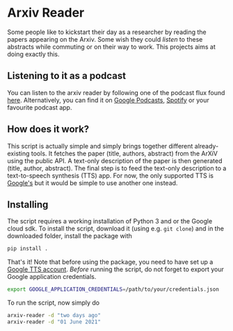 # Arxiv Reader

Some people like to kickstart their day as a researcher by reading the papers appearing on the Arxiv.
Some wish they could _listen_ to these abstracts while commuting or on their way to work.
This projects aims at doing exactly this.

## Listening to it as a podcast

You can listen to the arxiv reader by following one of the podcast flux found [here](https://pub.cphyc.me/Science/arxiv/). Alternatively, you can find it on [Google Podcasts](https://podcasts.google.com/search/Astro%20arXiv), [Spotify](https://open.spotify.com/show/6wBd1EZzY1sQhBscwGtd0l) or your favourite podcast app.

## How does it work?

This script is actually simple and simply brings together different already-existing tools.
It fetches the paper (title, authors, abstract) from the ArXiV using the public API.
A text-only description of the paper is then generated (title, author, abstract).
The final step is to feed the text-only description to a text-to-speech synthesis (TTS) app.
For now, the only supported TTS is [Google's](https://cloud.google.com/text-to-speech) but it would be simple to use another one instead.

## Installing

The script requires a working installation of Python 3 and or the Google cloud sdk.
To install the script, download it (using e.g. `git clone`) and in the downloaded folder, install the package with
```bash
pip install .
```
That's it!
Note that before using the package, you need to have set up a [Google TTS account](https://cloud.google.com/text-to-speech/docs/quickstart-protocol).
*Before* running the script, do not forget to export your Google application credentials.
```bash
export GOOGLE_APPLICATION_CREDENTIALS=/path/to/your/credentials.json
```

To run the script, now simply do
```bash
arxiv-reader -d "two days ago"
arxiv-reader -d "01 June 2021"
```
